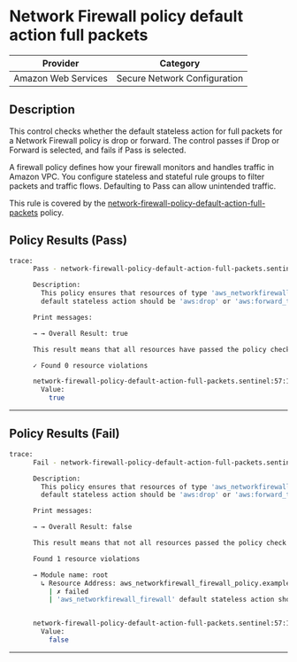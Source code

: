# Network Firewall policy default action full packets

| Provider            | Category                                         |
|---------------------|--------------------------------------------------|
| Amazon Web Services | Secure Network Configuration                     |

## Description

This control checks whether the default stateless action for full packets for a Network Firewall policy is drop or forward. The control passes if Drop or Forward is selected, and fails if Pass is selected.

A firewall policy defines how your firewall monitors and handles traffic in Amazon VPC. You configure stateless and stateful rule groups to filter packets and traffic flows. Defaulting to Pass can allow unintended traffic.

This rule is covered by the [network-firewall-policy-default-action-full-packets](https://github.com/hashicorp/policy-library-NIST-Policy-Set-for-AWS-Terraform/blob/main/policies/networkfirewall/network-firewall-policy-default-action-full-packets.sentinel) policy.

## Policy Results (Pass)
```bash
trace:
      Pass - network-firewall-policy-default-action-full-packets.sentinel

      Description:
        This policy ensures that resources of type 'aws_networkfirewall_firewall_policy' have
        default stateless action should be 'aws:drop' or 'aws:forward_to_sfe' for full packets

      Print messages:

      → → Overall Result: true

      This result means that all resources have passed the policy check for the policy network-firewall-policy-default-action-full-packets.

      ✓ Found 0 resource violations

      network-firewall-policy-default-action-full-packets.sentinel:57:1 - Rule "main"
        Value:
          true
```

---

## Policy Results (Fail)
```bash
trace:
      Fail - network-firewall-policy-default-action-full-packets.sentinel

      Description:
        This policy ensures that resources of type 'aws_networkfirewall_firewall_policy' have
        default stateless action should be 'aws:drop' or 'aws:forward_to_sfe' for full packets

      Print messages:

      → → Overall Result: false

      This result means that not all resources passed the policy check and the protected behavior is not allowed for the policy network-firewall-policy-default-action-full-packets.

      Found 1 resource violations

      → Module name: root
        ↳ Resource Address: aws_networkfirewall_firewall_policy.example
          | ✗ failed
          | 'aws_networkfirewall_firewall' default stateless action should be 'aws:drop' or 'aws:forward_to_sfe'. Refer to https://docs.aws.amazon.com/securityhub/latest/userguide/networkfirewall-controls.html#networkfirewall-4 for more details.


      network-firewall-policy-default-action-full-packets.sentinel:57:1 - Rule "main"
        Value:
          false
```

---